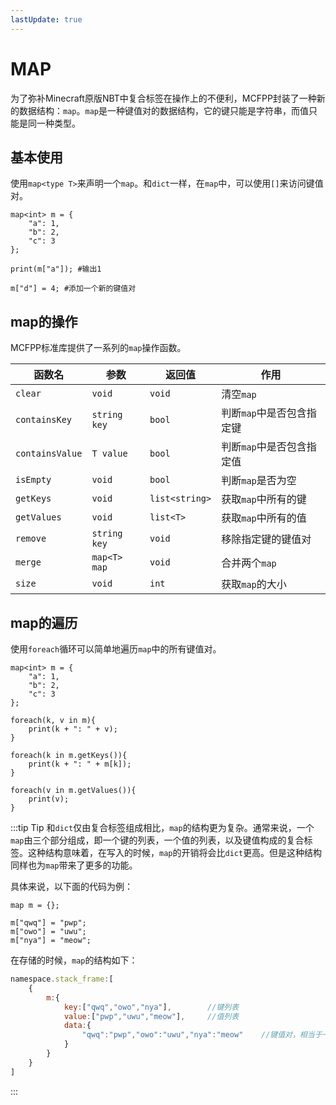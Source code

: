 ```yaml
---
lastUpdate: true
---
```


# MAP

为了弥补Minecraft原版NBT中复合标签在操作上的不便利，MCFPP封装了一种新的数据结构：`map`。`map`是一种键值对的数据结构，它的键只能是字符串，而值只能是同一种类型。

## 基本使用

使用`map<type T>`来声明一个`map`。和`dict`一样，在`map`中，可以使用`[]`来访问键值对。

```mcfpp
map<int> m = {
    "a": 1,
    "b": 2,
    "c": 3
};

print(m["a"]); #输出1

m["d"] = 4; #添加一个新的键值对
```

## map的操作

MCFPP标准库提供了一系列的`map`操作函数。

| 函数名 | 参数 | 返回值 | 作用 |
| --- | --- | --- | --- |
| `clear` | `void` | `void` | 清空`map` |
| `containsKey` | `string key` | `bool` | 判断`map`中是否包含指定键 |
| `containsValue` | `T value` | `bool` | 判断`map`中是否包含指定值 |
| `isEmpty` | `void` | `bool` | 判断`map`是否为空 |
| `getKeys` | `void` | `list<string>` | 获取`map`中所有的键 |
| `getValues` | `void` | `list<T>` | 获取`map`中所有的值 |
| `remove` | `string key` | `void` | 移除指定键的键值对 |
| `merge` | `map<T> map` | `void` | 合并两个`map` |
| `size` | `void` | `int` | 获取`map`的大小 |

## map的遍历<Badge type="tip" text="未来特性" />

使用`foreach`循环可以简单地遍历`map`中的所有键值对。

```mcfpp
map<int> m = {
    "a": 1,
    "b": 2,
    "c": 3
};

foreach(k, v in m){
    print(k + ": " + v);
}

foreach(k in m.getKeys()){
    print(k + ": " + m[k]);
}

foreach(v in m.getValues()){
    print(v);
}
```

:::tip Tip
和`dict`仅由复合标签组成相比，`map`的结构更为复杂。通常来说，一个`map`由三个部分组成，即一个键的列表，一个值的列表，以及键值构成的复合标签。这种结构意味着，在写入的时候，`map`的开销将会比`dict`更高。但是这种结构同样也为`map`带来了更多的功能。

具体来说，以下面的代码为例：

```mcfpp
map m = {};

m["qwq"] = "pwp";
m["owo"] = "uwu";
m["nya"] = "meow";
```

在存储的时候，`map`的结构如下：

```js
namespace.stack_frame:[
    {
        m:{
            key:["qwq","owo","nya"],        //键列表
            value:["pwp","uwu","meow"],     //值列表
            data:{
                "qwq":"pwp","owo":"uwu","nya":"meow"    //键值对，相当于一个dict
            }    
        }
    }
]
```

:::
